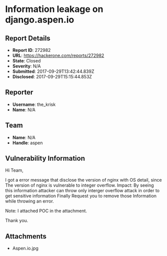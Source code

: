 # Information leakage on django.aspen.io

## Report Details
- **Report ID**: 272982
- **URL**: https://hackerone.com/reports/272982
- **State**: Closed
- **Severity**: N/A
- **Submitted**: 2017-09-29T13:42:44.839Z
- **Disclosed**: 2017-09-29T15:15:44.853Z

## Reporter
- **Username**: the_krisk
- **Name**: N/A

## Team
- **Name**: N/A
- **Handle**: aspen

## Vulnerability Information
Hi Team,

I got a error message that disclose the version of nginx with OS detail, since The version of nginx is vulnerable to integer overflow.
Impact:
By seeing this information attacker can throw only interger overflow attack in order to get sensitive information 
Finally Request you to remove those Information while throwing an error.

Note: I attached POC in the attachment.

Thank you.

## Attachments
- Aspen.io.jpg
